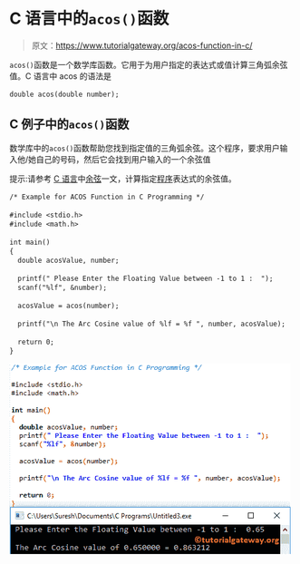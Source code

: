 # C 语言中的`acos()`函数

> 原文：<https://www.tutorialgateway.org/acos-function-in-c/>

`acos()`函数是一个数学库函数。它用于为用户指定的表达式或值计算三角弧余弦值。C 语言中 acos 的语法是

```
double acos(double number);
```

## C 例子中的`acos()`函数

数学库中的`acos()`函数帮助您找到指定值的三角弧余弦。这个程序，要求用户输入他/她自己的号码，然后它会找到用户输入的一个余弦值

提示:请参考 [C 语言](https://www.tutorialgateway.org/c-programming/)中[余弦](https://www.tutorialgateway.org/cos-function-in-c/)一文，计算指定[程序](https://www.tutorialgateway.org/c-programming-examples/)表达式的余弦值。

```
/* Example for ACOS Function in C Programming */

#include <stdio.h>
#include <math.h>

int main()
{
  double acosValue, number;

  printf(" Please Enter the Floating Value between -1 to 1 :  ");
  scanf("%lf", &number);

  acosValue = acos(number);

  printf("\n The Arc Cosine value of %lf = %f ", number, acosValue);

  return 0;
}
```

![ACOS Function in C Programming 1](img/38849960d658637f8a84e586f9aa9f79.png)